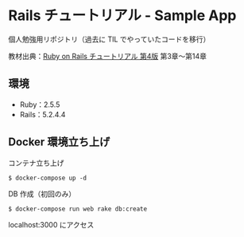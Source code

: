 # Rails チュートリアル - Sample App
個人勉強用リポジトリ（過去に TIL でやっていたコードを移行）

教材出典：[Ruby on Rails チュートリアル 第4版](https://railstutorial.jp/chapters/beginning?version=5.1) 第3章～第14章

## 環境
- Ruby：2.5.5
- Rails：5.2.4.4

## Docker 環境立ち上げ
コンテナ立ち上げ
```
$ docker-compose up -d
```

DB 作成（初回のみ）
```
$ docker-compose run web rake db:create
```

localhost:3000 にアクセス
